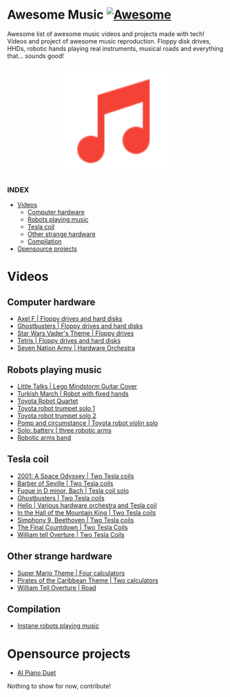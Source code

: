 # Awesome Music [![Awesome](https://awesome.re/badge.svg)](https://awesome.re)

Awesome list of awesome music videos and projects made with tech!
Videos and project of awesome music reproduction. Floppy disk drives, HHDs, robotic hands playing real instruments, musical roads and everything that... sounds good!

<p align="center"><img width="50%" src="assets/musical-note.svg" /></p>

### INDEX
 - [Videos](#videos)
	 - [Computer hardware](#computer-hardware)
	 - [Robots playing music](#robots-playing-music)
	 - [Tesla coil](#tesla-coil)
	 - [Other strange hardware](#other-strange-hardware)
	 - [Compilation](#compilation)
- [Opensource projects](#opensource-projects)

# Videos

## Computer hardware

- [ Axel F  | Floppy drives and hard disks](https://www.youtube.com/watch?v=7EwU-juNl1M)
- [ Ghostbusters | Floppy drives and hard disks](https://www.youtube.com/watch?v=0XhxUT9vWCg)  
- [ Star Wars Vader's Theme | Floppy drives](https://www.youtube.com/watch?v=LdgzsF_O7oI)
- [ Tetris | Floppy drives and hard disks](https://www.youtube.com/watch?v=8fh1CIupVXU)
- [ Seven Nation Army | Hardware Orchestra](https://www.youtube.com/watch?v=FH9yt8qTACw)

## Robots playing music
- [Little Talks | Lego Mindstorm Guitar Cover](https://www.youtube.com/watch?v=cXgB3lIvPHI)
- [Turkish March | Robot with fixed hands](https://www.youtube.com/watch?v=hXrNCak63u0)
- [Toyota Robot Quartet](https://www.youtube.com/watch?v=kO5k3yGXuc8)
- [Toyota robot trumpet solo 1](https://www.youtube.com/watch?v=6fctULDctuA)
- [Toyota robot trumpet solo 2](https://www.youtube.com/watch?v=7P7KZVJG-VU)
- [Pomp and circumstance | Toyota robot violin solo](https://www.youtube.com/watch?v=yhGg6WhmBJI)
- [Solo: battery | three robotic arms](https://www.youtube.com/watch?v=qPT0TNj-YRk)
- [Robotic arms band](https://www.youtube.com/watch?v=bAdqazixuRY)

## Tesla coil

- [2001: A Space Odyssey | Two Tesla coils](https://www.youtube.com/watch?v=eerLKSZiXhY)
- [Barber of Seville | Two Tesla coils](https://www.youtube.com/watch?v=2I98OMxO-uE)
- [Fugue in D minor, Bach | Tesla coil solo](https://www.youtube.com/watch?v=eMvkZYN68AI)
- [Ghostbusters | Two Tesla coils](https://www.youtube.com/watch?v=1aLGu_J_-1U)
- [Hello | Various hardware orchestra and Tesla coil](https://www.youtube.com/watch?v=5M5ao1D4jWo)
- [In the Hall of the Mountain King | Two Tesla coils](https://www.youtube.com/watch?v=8LAhKkPUo_A)
- [Simphony 9, Beethoven | Two Tesla coils](https://www.youtube.com/watch?v=Gd8Xckc536o)
- [The Final Countdown | Two Tesla Coils](https://www.youtube.com/watch?v=pyTC0Ggufak)
- [William tell Overture | Two Tesla Coils](https://www.youtube.com/watch?v=1xVh_IgYtuA)


## Other strange hardware

- [Super Mario Theme | Four calculators](https://www.youtube.com/watch?v=vCWJoGSmrM8)
- [Pirates of the Caribbean Theme | Two calculators](https://www.youtube.com/watch?v=BKOhTVkt2xA&t=2s)
- [William Tell Overture | Road](https://www.youtube.com/watch?v=7zcgdoyinus)


## Compilation

- [Instane robots playing music](https://www.youtube.com/watch?v=rwh_acqT6J0)

# Opensource projects

- [AI Piano Duet](https://www.youtube.com/watch?time_continue=91&v=0ZE1bfPtvZo)

Nothing to show for now, contribute!
